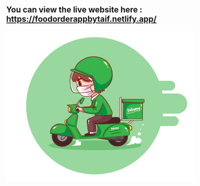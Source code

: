 ## You can view the live website here : https://foodorderappbytaif.netlify.app/  

![Screenshot](src/images/FF.png)


